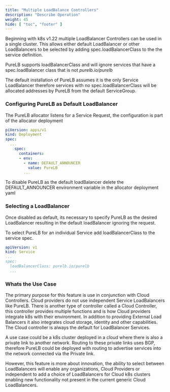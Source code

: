 ```yaml
---
title: "Multiple LoadBalance Controllers"
description: "Describe Operation"
weight: 45
hide: [ "toc", "footer" ]
---
```

Beginning with k8s v1.22 multiple LoadBalancer Controllers can be used in a single cluster.  This allows either default LoadBalancer or other LoadBalancers to be selected by adding spec.loadBalancerClass to the the service definition.

PureLB supports loadBalancerClass and will ignore services that have a spec.loadBalancer class that is not _purelb.io/purelb_

The default installation of PureLB assumes it is the only Service LoadBalancer therefore services with no spec.loadBalancerClass will be allocated addresses by PureLB from the default ServiceGroup.

### Configuring PureLB as Default LoadBalancer

The PureLB allocator listens for a Service Request, the configuration is part of the allocator deployment

```yaml
piVersion: apps/v1
kind: Deployment
spec:
  ...
    spec:
      containers:
      - env:
        - name: DEFAULT_ANNOUNCER
          value: PureLB
        ...
```
To disable PureLB as the default loadBalancer delete the DEFAULT_ANNOUNCER environment variable in the allocator deployment yaml

### Selecting a LoadBalancer
Once disabled as default, its necessary to specify PureLB as the desired LoadBalancer resulting in the default loadBalancer ignoring the request.

To select PureLB for an individual Service add loadBalancerClass to the service spec.

```yaml
apiVersion: v1
kind: Service
...
spec:
  loadBalancerClass: purelb.io/purelb
  ...
```

### Whats the Use Case
The primary purpose for this feature is use in conjunction with Cloud Controllers.  Cloud providers do not use independent Service LoadBalancers like PureLB.  There is another type of controller called a Cloud Controller, this controller provides multiple functions and is how Cloud providers integrate k8s with their environment.  In addition to providing External Load Balancers it also integrates cloud storage, identity and other capabilities.  The Cloud controller is always the default for LoadBalancer Services.  

A use case could be a k8s cluster deployed in a cloud where there is also a private link to another network.  Routing to these private links uses BGP, therefore PureLB could be deployed with routing to advertise services into the network connected via the Private link.

However, this feature is more about innovation, the ability to select between LoadBalancers will enable any organizations, Cloud Providers or independent to add a choice of LoadBalancers for Cloud k8s clusters enabling new functionality not present in the current generic Cloud LoadBalancers. 
